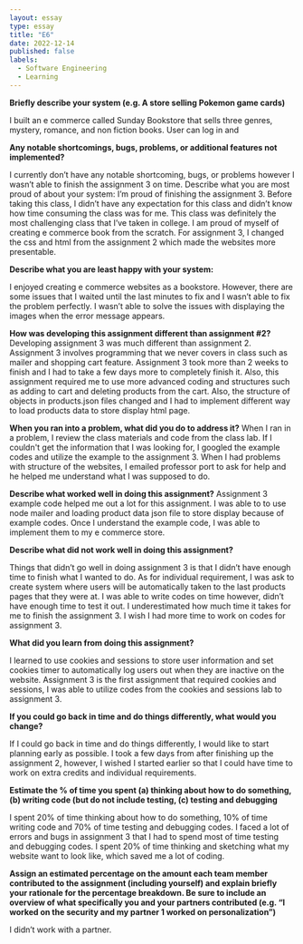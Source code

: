 ```yaml
---
layout: essay
type: essay
title: "E6"
date: 2022-12-14
published: false
labels:
  - Software Engineering
  - Learning
---
```


**Briefly describe your system (e.g. A store selling Pokemon game cards)**

I built an e commerce called Sunday Bookstore that sells three genres, mystery, romance, and non fiction books. User can log in and 


**Any notable shortcomings, bugs, problems, or additional features not implemented?**

I currently don’t have any notable shortcoming, bugs, or problems however I wasn’t able to finish the assignment 3 on time. 
Describe what you are most proud of about your system:
I’m proud of finishing the assignment 3. Before taking this class, I didn’t have any expectation for this class and didn’t know how time consuming the class was for me. This class was definitely the most challenging class that I’ve taken in college. I am proud of myself of creating e commerce book from the scratch. For assignment 3, I changed the css and html from the assignment 2 which made the websites more presentable. 


**Describe what you are least happy with your system:**  

I enjoyed creating e commerce websites as a bookstore. However, there are some issues that I waited until the last minutes to fix and I wasn’t able to fix the problem perfectly. I wasn’t able to solve the issues with displaying the images when the error message appears. 


**How was developing this assignment different than assignment #2?** 
Developing assignment 3 was much different than assignment 2. Assignment 3 involves programming that we never covers in class such as mailer and shopping cart feature. Assignment 3 took more than 2 weeks to finish and I had to take a few days more to completely finish it. Also, this assignment required me to use more advanced coding and structures such as adding to cart and deleting products from the cart. Also, the structure of objects in products.json files changed and I had to implement different way to load products data to store display html page. 


**When you ran into a problem, what did you do to address it?**
When I ran in a problem, I review the class materials and code from the class lab. If I couldn't get the information that I was looking for, I googled the example codes and utilize the example to the assignment 3. When I had problems with structure of the websites, I emailed professor port to ask for help and he helped me understand what I was supposed to do. 
 
**Describe what worked well in doing this assignment?**
Assignment 3 example code helped me out a lot for this assignment. I was able to to use node mailer and loading product data json file to store display because of example codes. Once I understand the example code, I was able to implement them to my e commerce store. 


**Describe what did not work well in doing this assignment?**

Things that didn’t go well in doing assignment 3 is that I didn’t have enough time to finish what I wanted to do. As for individual requirement, I was ask to create system where users will be automatically taken to the last products pages that they were at. I was able to write codes on time however, didn’t have enough time to test it out. I underestimated how much time it takes for me to finish the assignment 3. I wish I had more time to work on codes for assignment 3. 


**What did you learn from doing this assignment?**

I learned to use cookies and sessions to store user information and set cookies timer to automatically log users out when they are inactive on the website. Assignment 3 is the first assignment that required cookies and sessions, I was able to utilize codes from the cookies and sessions lab to assignment 3. 


**If you could go back in time and do things differently, what would you change?**

If I could go back in time and do things differently, I would like to start planning early as possible. I took a few days from after finishing up the assignment 2, however, I wished I started earlier so that I could have time to work on extra credits and individual requirements. 


**Estimate the % of time you spent (a) thinking about how to do something, (b) writing code (but do not include testing, (c) testing and debugging**

I spent 20% of time thinking about how to do something, 10% of time writing code and 70% of time testing and debugging codes. I faced a lot of errors and bugs in assignment 3 that I had to spend most of time testing and debugging codes. I spent 20% of time thinking and sketching what my website want to look like, which saved me a lot of coding. 


**Assign an estimated percentage on the amount each team member contributed to the assignment (including yourself) and explain briefly your rationale for the percentage breakdown. Be sure to include an overview of what specifically you and your partners contributed (e.g. “I worked on the security and my partner 1 worked on personalization”)**

I didn’t work with a partner. 


   

